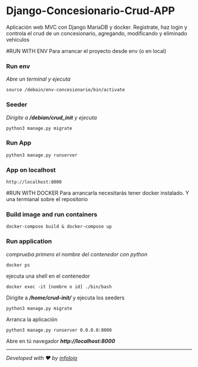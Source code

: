 # Django-Concesionario-Crud-APP

Aplicación web MVC con Django MariaDB y docker.
Registrate, haz login y controla el crud de un 
concesionario, agregando, modificando y eliminado vehículos


#RUN WITH ENV
Para arrancar el proyecto desde env (o en local)
 ### Run env
_Abre un terminal y ejecuta_
```
source /debain/env-concesionario/bin/activate
```
 ### Seeder
_Dirigite a ***/debian/crud_init*** y ejecuta_
```
python3 manage.py migrate
```
### Run App
```
python3 manage.py runserver
```
### App on localhost
```
http://localhost:8000
```

#RUN WITH DOCKER
Para arrancarla necesitarás tener docker instalado.
Y una termianal sobre el repositorio
### Build image and run containers
```
docker-compose build & docker-compose up
```
### Run application
_comprueba primero el nombre del contenedor con python_
```
docker ps
```
ejecuta una shell en el contenedor
```
docker exec -it [nombre o id] ./bin/bash
```
Dirigite a ***/home/crud-init/*** y ejecuta los seeders
```
python3 manage.py migrate
```
Arranca la aplicación
```
python3 manage.py runserver 0.0.0.0:8000
```
Abre en tú navegador ***http://localhost:8000***

---
_Developed with ❤️ by [infolojo](https://www.infolojo.es)_
